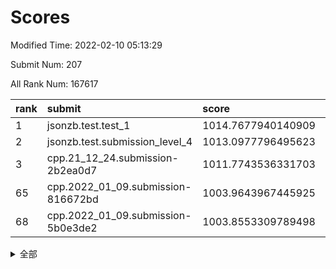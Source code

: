 # Scores

Modified Time: 2022-02-10 05:13:29

Submit Num: 207

All Rank Num: 167617

| rank |               submit               |       score        |       sigma        | pk_num |
| :--- | :--------------------------------- | :----------------- | :----------------- | :----- |
| 1    | jsonzb.test.test_1                 | 1014.7677940140909 | 0.8260237562489197 | 3241   |
| 2    | jsonzb.test.submission_level_4     | 1013.0977796495623 | 0.7952422727600175 | 3239   |
| 3    | cpp.21_12_24.submission-2b2ea0d7   | 1011.7743536331703 | 0.7924966326760835 | 3237   |
| 65   | cpp.2022_01_09.submission-816672bd | 1003.9643967445925 | 0.7229743601164168 | 3235   |
| 68   | cpp.2022_01_09.submission-5b0e3de2 | 1003.8553309789498 | 0.7124522399957943 | 3238   |


<details>
<summary>全部</summary>

| rank |                 submit                 |       score        |       sigma        | pk_num |
| :--- | :------------------------------------- | :----------------- | :----------------- | :----- |
| 1    | jsonzb.test.test_1                     | 1014.7677940140909 | 0.8260237562489197 | 3241   |
| 2    | jsonzb.test.submission_level_4         | 1013.0977796495623 | 0.7952422727600175 | 3239   |
| 3    | cpp.21_12_24.submission-2b2ea0d7       | 1011.7743536331703 | 0.7924966326760835 | 3237   |
| 4    | gobigger.level_3.submission_level_3_8  | 1011.6761090227058 | 0.7686880720306257 | 3238   |
| 5    | gobigger.level_3.submission_level_3_36 | 1011.490940824817  | 0.7840512531153792 | 3244   |
| 6    | gobigger.level_3.submission_level_3_42 | 1011.4219698333221 | 0.770433185189735  | 3235   |
| 7    | gobigger.level_3.submission_level_3_31 | 1011.3344210329622 | 0.7807309088422917 | 3239   |
| 8    | gobigger.level_3.submission_level_3_35 | 1011.1890586139887 | 0.7657418511128864 | 3237   |
| 9    | gobigger.level_3.submission_level_3_12 | 1011.0234073956186 | 0.766857314252259  | 3239   |
| 10   | gobigger.level_3.submission_level_3_10 | 1010.9701279301343 | 0.7784281587649874 | 3235   |
| 11   | gobigger.level_3.submission_level_3_15 | 1010.8964774933842 | 0.7555146447054047 | 3239   |
| 12   | gobigger.level_3.submission_level_3_34 | 1010.8757452125983 | 0.7961297401985532 | 3237   |
| 13   | gobigger.level_3.submission_level_3_7  | 1010.8555407695185 | 0.7820274792559263 | 3245   |
| 14   | gobigger.level_3.submission_level_3_30 | 1010.8008690386217 | 0.76549634898755   | 3238   |
| 15   | gobigger.level_3.submission_level_3_28 | 1010.7517884210904 | 0.7487823231901636 | 3238   |
| 16   | gobigger.level_3.submission_level_3_46 | 1010.7385764033861 | 0.7533475962573188 | 3238   |
| 17   | gobigger.level_3.submission_level_3_22 | 1010.5620508706477 | 0.7898663734480739 | 3240   |
| 18   | gobigger.level_3.submission_level_3_0  | 1010.4476025652925 | 0.7727874163471131 | 3239   |
| 19   | gobigger.level_3.submission_level_3_49 | 1010.4162283491685 | 0.7645828894536828 | 3245   |
| 20   | gobigger.level_3.submission_level_3_18 | 1010.3910813525579 | 0.7484937371789112 | 3236   |
| 21   | gobigger.level_3.submission_level_3_26 | 1010.381926913528  | 0.775746144555757  | 3242   |
| 22   | gobigger.level_3.submission_level_3_2  | 1010.2958383987722 | 0.7507277782867818 | 3234   |
| 23   | gobigger.level_3.submission_level_3_39 | 1010.2776267487175 | 0.748251898876545  | 3244   |
| 24   | gobigger.level_3.submission_level_3_32 | 1010.2702786225607 | 0.7733742140106579 | 3245   |
| 25   | gobigger.level_3.submission_level_3_41 | 1010.1702742068944 | 0.7707923337963369 | 3243   |
| 26   | gobigger.level_3.submission_level_3_48 | 1010.1210223175297 | 0.7527355484143381 | 3236   |
| 27   | gobigger.level_3.submission_level_3_19 | 1010.0205740012173 | 0.7790696035681568 | 3236   |
| 28   | gobigger.level_3.submission_level_3_25 | 1010.0048795697156 | 0.7514741449506279 | 3237   |
| 29   | gobigger.level_3.submission_level_3_44 | 1009.9229927508294 | 0.763426092867123  | 3240   |
| 30   | gobigger.level_3.submission_level_3_40 | 1009.8736969577085 | 0.7646050529913131 | 3241   |
| 31   | gobigger.level_3.submission_level_3_1  | 1009.8073026048996 | 0.7622404909336599 | 3237   |
| 32   | gobigger.level_3.submission_level_3_23 | 1009.8011596960151 | 0.7512416452231159 | 3243   |
| 33   | gobigger.level_3.submission_level_3_9  | 1009.7958132944253 | 0.7582244573832128 | 3237   |
| 34   | gobigger.level_3.submission_level_3_20 | 1009.7783901194815 | 0.7605641098975174 | 3238   |
| 35   | gobigger.level_3.submission_level_3_17 | 1009.7703267479483 | 0.7546961487541364 | 3235   |
| 36   | gobigger.level_3.submission_level_3_43 | 1009.7248182860135 | 0.7591211371534279 | 3243   |
| 37   | gobigger.level_3.submission_level_3_29 | 1009.6841431806216 | 0.7462772219768906 | 3241   |
| 38   | gobigger.level_3.submission_level_3_24 | 1009.6416590262577 | 0.7623645475929353 | 3239   |
| 39   | gobigger.level_3.submission_level_3_27 | 1009.6236042330246 | 0.7611862529631802 | 3239   |
| 40   | gobigger.level_3.submission_level_3_13 | 1009.3734598208465 | 0.7378677361216297 | 3236   |
| 41   | gobigger.level_3.submission_level_3_45 | 1009.372685476968  | 0.7245117252495387 | 3238   |
| 42   | gobigger.level_3.submission_level_3_37 | 1009.3124638616889 | 0.7603334712355079 | 3243   |
| 43   | gobigger.level_3.submission_level_3_33 | 1009.3116406862831 | 0.7471539675593005 | 3239   |
| 44   | gobigger.level_3.submission_level_3_3  | 1009.2737909018263 | 0.7386762035272003 | 3241   |
| 45   | gobigger.level_3.submission_level_3_5  | 1009.2141006408857 | 0.763604351519959  | 3237   |
| 46   | gobigger.level_3.submission_level_3_14 | 1009.1700857971158 | 0.7538438485762872 | 3241   |
| 47   | gobigger.level_3.submission_level_3_38 | 1009.1245670663895 | 0.7608721426603868 | 3238   |
| 48   | gobigger.level_3.submission_level_3_11 | 1008.7945202805186 | 0.7488222204265028 | 3238   |
| 49   | gobigger.level_3.submission_level_3_6  | 1008.750339245336  | 0.7429157639147107 | 3237   |
| 50   | gobigger.level_3.submission_level_3_47 | 1008.737490369076  | 0.7251610883890101 | 3238   |
| 51   | gobigger.level_3.submission_level_3_4  | 1008.5703361972278 | 0.7678967707162714 | 3237   |
| 52   | gobigger.level_3.submission_level_3_16 | 1008.3756905187024 | 0.7523258295812658 | 3240   |
| 53   | gobigger.level_3.submission_level_3_21 | 1008.1676474945602 | 0.7515330710516204 | 3242   |
| 54   | gobigger.level_1.submission_level_1_1  | 1005.3478400857887 | 0.7214783663225343 | 3237   |
| 55   | gobigger.level_1.submission_level_1_26 | 1004.8519896154386 | 0.72307665307378   | 3236   |
| 56   | gobigger.level_1.submission_level_1_21 | 1004.6264080040139 | 0.7176309670327893 | 3242   |
| 57   | gobigger.level_1.submission_level_1_41 | 1004.5443722391116 | 0.7124309284491988 | 3240   |
| 58   | gobigger.level_1.submission_level_1_28 | 1004.5388192356148 | 0.7274004998470085 | 3248   |
| 59   | gobigger.level_1.submission_level_1_18 | 1004.4842402777208 | 0.7357977109006387 | 3239   |
| 60   | gobigger.level_1.submission_level_1_48 | 1004.3008292389292 | 0.7128933026710115 | 3239   |
| 61   | gobigger.level_1.submission_level_1_19 | 1004.286003895371  | 0.7250539907459945 | 3237   |
| 62   | gobigger.level_1.submission_level_1_44 | 1004.072211743887  | 0.7198275562553388 | 3242   |
| 63   | gobigger.level_1.submission_level_1_12 | 1004.0562039426134 | 0.7149334168628146 | 3241   |
| 64   | gobigger.level_1.submission_level_1_10 | 1004.0210250391416 | 0.7253162870973486 | 3242   |
| 65   | cpp.2022_01_09.submission-816672bd     | 1003.9643967445925 | 0.7229743601164168 | 3235   |
| 66   | gobigger.level_1.submission_level_1_5  | 1003.8802562976153 | 0.7169760001841282 | 3236   |
| 67   | gobigger.level_1.submission_level_1_17 | 1003.8689773645115 | 0.7212419671179554 | 3237   |
| 68   | cpp.2022_01_09.submission-5b0e3de2     | 1003.8553309789498 | 0.7124522399957943 | 3238   |
| 69   | gobigger.level_1.submission_level_1_20 | 1003.844658918447  | 0.7199575528575861 | 3240   |
| 70   | gobigger.level_1.submission_level_1_33 | 1003.8089042072935 | 0.7153525595772503 | 3239   |
| 71   | gobigger.level_1.submission_level_1_31 | 1003.7938863512426 | 0.7359753270931667 | 3237   |
| 72   | gobigger.level_1.submission_level_1_39 | 1003.7457871528002 | 0.7072584998652096 | 3239   |
| 73   | gobigger.level_1.submission_level_1_16 | 1003.7241721858642 | 0.7079830683589537 | 3243   |
| 74   | gobigger.level_1.submission_level_1_49 | 1003.7128840751346 | 0.721383316901952  | 3238   |
| 75   | gobigger.level_1.submission_level_1_7  | 1003.5622288814131 | 0.7121577260265785 | 3238   |
| 76   | gobigger.level_1.submission_level_1_35 | 1003.5472508747958 | 0.7140232438582854 | 3240   |
| 77   | gobigger.level_1.submission_level_1_6  | 1003.5249804887807 | 0.7168588211409868 | 3239   |
| 78   | gobigger.level_1.submission_level_1_11 | 1003.4899219330521 | 0.7138476577229645 | 3240   |
| 79   | gobigger.level_1.submission_level_1_8  | 1003.4339932418569 | 0.714986598924411  | 3242   |
| 80   | gobigger.level_1.submission_level_1_29 | 1003.3684110339605 | 0.7142812237534072 | 3237   |
| 81   | gobigger.level_1.submission_level_1_13 | 1003.3634678992466 | 0.712199120688671  | 3240   |
| 82   | gobigger.level_1.submission_level_1_27 | 1003.343732180851  | 0.7175602083178909 | 3236   |
| 83   | gobigger.level_1.submission_level_1_23 | 1003.3013375059115 | 0.7238730603815259 | 3244   |
| 84   | gobigger.level_1.submission_level_1_30 | 1003.2063020198376 | 0.7207521927170638 | 3239   |
| 85   | gobigger.level_1.submission_level_1_38 | 1003.1765113353547 | 0.7283001168355988 | 3243   |
| 86   | gobigger.level_1.submission_level_1_3  | 1003.1682897283861 | 0.7099325309065996 | 3240   |
| 87   | gobigger.level_1.submission_level_1_2  | 1003.0633267350772 | 0.7088315098169633 | 3237   |
| 88   | gobigger.level_1.submission_level_1_46 | 1003.018029409429  | 0.7134596596410623 | 3242   |
| 89   | gobigger.level_1.submission_level_1_14 | 1002.9697337766173 | 0.719574775802409  | 3240   |
| 90   | gobigger.level_1.submission_level_1_9  | 1002.9552505044597 | 0.7153926185325323 | 3243   |
| 91   | gobigger.level_1.submission_level_1_32 | 1002.9042225625535 | 0.7194755462636172 | 3239   |
| 92   | gobigger.level_1.submission_level_1_4  | 1002.9005604028014 | 0.7171727297512078 | 3240   |
| 93   | gobigger.level_1.submission_level_1_37 | 1002.8823382602967 | 0.7054182603142439 | 3231   |
| 94   | gobigger.level_1.submission_level_1_0  | 1002.8707687677096 | 0.7123858498490832 | 3241   |
| 95   | gobigger.level_1.submission_level_1_43 | 1002.8144242880938 | 0.7272783264671491 | 3238   |
| 96   | gobigger.level_1.submission_level_1_36 | 1002.7308236313139 | 0.7151948752424571 | 3242   |
| 97   | gobigger.level_1.submission_level_1_25 | 1002.7304742774593 | 0.7153199819485043 | 3236   |
| 98   | gobigger.level_1.submission_level_1_22 | 1002.7288826036335 | 0.7078635622578324 | 3237   |
| 99   | gobigger.level_1.submission_level_1_24 | 1002.7078115479721 | 0.7196629804892773 | 3235   |
| 100  | gobigger.level_1.submission_level_1_40 | 1002.5813280420164 | 0.7266631477656148 | 3237   |
| 101  | gobigger.level_1.submission_level_1_45 | 1002.4816637359244 | 0.7073323612126197 | 3239   |
| 102  | gobigger.level_1.submission_level_1_15 | 1002.4769556289222 | 0.718157328652921  | 3239   |
| 103  | gobigger.level_1.submission_level_1_42 | 1002.4695878735125 | 0.7098956788125643 | 3236   |
| 104  | gobigger.level_1.submission_level_1_34 | 1002.253913987202  | 0.717557739204405  | 3237   |
| 105  | gobigger.level_1.submission_level_1_47 | 1000.737634284943  | 0.7097371144904985 | 3242   |
| 106  | gobigger.random.submission_random_42   | 997.9832973225308  | 0.7099946125980897 | 3239   |
| 107  | gobigger.random.submission_random_16   | 996.9257823042485  | 0.7048141930057513 | 3230   |
| 108  | gobigger.random.submission_random_41   | 996.6400409681311  | 0.7073906942018219 | 3240   |
| 109  | gobigger.random.submission_random_32   | 996.6350382561715  | 0.6986282697409368 | 3239   |
| 110  | gobigger.random.submission_random_14   | 996.6289186476209  | 0.708634989823202  | 3240   |
| 111  | gobigger.random.submission_random_21   | 996.5231461831182  | 0.7084556918177983 | 3242   |
| 112  | gobigger.random.submission_random_24   | 996.4685353629658  | 0.7191273427712451 | 3237   |
| 113  | gobigger.random.submission_random_29   | 996.3438683676998  | 0.704970491004345  | 3237   |
| 114  | gobigger.random.submission_random_0    | 996.1738573117824  | 0.7138901027492626 | 3243   |
| 115  | gobigger.random.submission_random_8    | 996.1231322470225  | 0.7191812520952703 | 3237   |
| 116  | gobigger.random.submission_random_12   | 996.1194142572185  | 0.7176435671540782 | 3237   |
| 117  | gobigger.random.submission_random_27   | 996.0872144981205  | 0.7163341908026593 | 3240   |
| 118  | gobigger.random.submission_random_7    | 996.0683473641865  | 0.7145734150811625 | 3239   |
| 119  | gobigger.random.submission_random_39   | 996.0576821020533  | 0.7007953544133311 | 3239   |
| 120  | gobigger.random.submission_random_31   | 995.9948057824624  | 0.7098484900713953 | 3239   |
| 121  | gobigger.random.submission_random_2    | 995.9653226262715  | 0.7180593381697955 | 3238   |
| 122  | gobigger.random.submission_random_37   | 995.9614262174056  | 0.7087887971939798 | 3237   |
| 123  | gobigger.random.submission_random_36   | 995.9059933617009  | 0.7043543927284558 | 3242   |
| 124  | gobigger.random.submission_random_33   | 995.8799311525413  | 0.708249918135468  | 3238   |
| 125  | gobigger.random.submission_random_11   | 995.854898552533   | 0.7191744706878798 | 3240   |
| 126  | gobigger.random.submission_random_23   | 995.8482049556943  | 0.7120197182047814 | 3238   |
| 127  | gobigger.random.submission_random_30   | 995.7923790438969  | 0.7156543393693147 | 3245   |
| 128  | gobigger.random.submission_random_17   | 995.7531068186673  | 0.7058948554760617 | 3242   |
| 129  | gobigger.random.submission_random_28   | 995.7306161165312  | 0.7204071758873418 | 3235   |
| 130  | gobigger.random.submission_random_46   | 995.7189874055963  | 0.7169940749368985 | 3242   |
| 131  | gobigger.random.submission_random_48   | 995.6979090707383  | 0.7181295193437265 | 3237   |
| 132  | gobigger.random.submission_random_35   | 995.6350246370699  | 0.7087671102234471 | 3239   |
| 133  | gobigger.random.submission_random_5    | 995.5849214053524  | 0.7134703739675204 | 3245   |
| 134  | gobigger.random.submission_random_6    | 995.5722428324276  | 0.7002254820089445 | 3241   |
| 135  | gobigger.random.submission_random_38   | 995.5363369953574  | 0.702851782010006  | 3234   |
| 136  | gobigger.random.submission_random_40   | 995.4962799088638  | 0.7164976761054285 | 3238   |
| 137  | gobigger.random.submission_random_9    | 995.4786839624212  | 0.7179453277684815 | 3242   |
| 138  | gobigger.random.submission_random_22   | 995.4475828027419  | 0.720744197640425  | 3240   |
| 139  | gobigger.random.submission_random_4    | 995.4429374589038  | 0.7122352393324493 | 3241   |
| 140  | gobigger.random.submission_random_43   | 995.4189870262114  | 0.709086016433487  | 3238   |
| 141  | gobigger.random.submission_random_47   | 995.4024376912957  | 0.7138558301258149 | 3231   |
| 142  | gobigger.random.submission_random_45   | 995.3314166662553  | 0.7093213183868773 | 3239   |
| 143  | gobigger.random.submission_random_15   | 995.3267798983032  | 0.7118431556573911 | 3239   |
| 144  | gobigger.random.submission_random_34   | 995.1871317807489  | 0.7058625180180975 | 3242   |
| 145  | gobigger.random.submission_random_19   | 995.1454624935976  | 0.7261367273706565 | 3241   |
| 146  | gobigger.random.submission_random_1    | 995.1138059408627  | 0.7239027866655541 | 3239   |
| 147  | gobigger.random.submission_random_26   | 995.0872011860788  | 0.7276749764225201 | 3238   |
| 148  | gobigger.random.submission_random_44   | 995.0841031112737  | 0.714593419705323  | 3236   |
| 149  | gobigger.random.submission_random_18   | 995.0564146766171  | 0.7287242624111899 | 3238   |
| 150  | gobigger.random.submission_random_20   | 995.0311993964735  | 0.7262637485265566 | 3241   |
| 151  | gobigger.random.submission_random_49   | 995.0202551015288  | 0.7220895176343116 | 3238   |
| 152  | gobigger.random.submission_random_10   | 994.9446861796666  | 0.7100499831507224 | 3236   |
| 153  | gobigger.random.submission_random_3    | 994.8781538305738  | 0.7117247649296876 | 3238   |
| 154  | gobigger.random.submission_random_13   | 994.7383161881303  | 0.7037498820851591 | 3239   |
| 155  | gobigger.random.submission_random_25   | 994.4364664273661  | 0.7048169576161741 | 3239   |
| 156  | gobigger.level_2.submission_level_2_40 | 993.9924248018285  | 0.7157685773420968 | 3241   |
| 157  | gobigger.level_2.submission_level_2_48 | 993.5444012756386  | 0.7410794729527195 | 3238   |
| 158  | gobigger.level_2.submission_level_2_12 | 993.4440448282331  | 0.7465736948149653 | 3238   |
| 159  | gobigger.level_2.submission_level_2_37 | 993.4085046242396  | 0.7409910234056194 | 3236   |
| 160  | gobigger.level_2.submission_level_2_25 | 993.3656637164228  | 0.7372625631567923 | 3236   |
| 161  | gobigger.level_2.submission_level_2_32 | 993.2487879889253  | 0.7404434421197456 | 3247   |
| 162  | gobigger.level_2.submission_level_2_38 | 993.1304646638625  | 0.7277711825668988 | 3243   |
| 163  | gobigger.level_2.submission_level_2_42 | 993.0545608220164  | 0.7467571517342585 | 3238   |
| 164  | gobigger.level_2.submission_level_2_35 | 992.9831481572537  | 0.7382113709871374 | 3239   |
| 165  | gobigger.level_2.submission_level_2_21 | 992.9719396655248  | 0.7376812628480581 | 3241   |
| 166  | gobigger.level_2.submission_level_2_9  | 992.6895324894436  | 0.7389885165256777 | 3237   |
| 167  | gobigger.level_2.submission_level_2_13 | 992.6470178141374  | 0.7379307610038899 | 3237   |
| 168  | gobigger.level_2.submission_level_2_15 | 992.6291568548144  | 0.7358478310408506 | 3237   |
| 169  | gobigger.level_2.submission_level_2_43 | 992.5608768146977  | 0.733905676413853  | 3239   |
| 170  | gobigger.level_2.submission_level_2_0  | 992.5279604623807  | 0.7250118870520863 | 3234   |
| 171  | gobigger.level_2.submission_level_2_22 | 992.466672629659   | 0.7434361675332228 | 3241   |
| 172  | gobigger.level_2.submission_level_2_11 | 992.4447591353595  | 0.7453697530846467 | 3238   |
| 173  | gobigger.level_2.submission_level_2_33 | 992.4415525827544  | 0.7325141784247926 | 3243   |
| 174  | gobigger.level_2.submission_level_2_10 | 992.3689543069927  | 0.743194523453192  | 3242   |
| 175  | gobigger.level_2.submission_level_2_6  | 992.3039018498636  | 0.7516154057934821 | 3237   |
| 176  | gobigger.level_2.submission_level_2_44 | 992.2485506102629  | 0.7433244015578334 | 3243   |
| 177  | gobigger.level_2.submission_level_2_26 | 992.0884513488721  | 0.7318066658333556 | 3235   |
| 178  | gobigger.level_2.submission_level_2_17 | 991.9661444422636  | 0.7413609059419684 | 3239   |
| 179  | gobigger.level_2.submission_level_2_31 | 991.9405845789533  | 0.7331780656291422 | 3239   |
| 180  | gobigger.level_2.submission_level_2_36 | 991.9158441632158  | 0.7409064526552893 | 3236   |
| 181  | gobigger.level_2.submission_level_2_49 | 991.8654740371618  | 0.7709407889784626 | 3240   |
| 182  | gobigger.level_2.submission_level_2_14 | 991.8319828127203  | 0.7585111463557463 | 3238   |
| 183  | gobigger.level_2.submission_level_2_5  | 991.8213119170348  | 0.751217728699447  | 3241   |
| 184  | gobigger.level_2.submission_level_2_7  | 991.7986278574253  | 0.74472464376794   | 3236   |
| 185  | gobigger.level_2.submission_level_2_3  | 991.7771812311925  | 0.7447056400285765 | 3239   |
| 186  | gobigger.level_2.submission_level_2_46 | 991.7290737185617  | 0.7496840754694979 | 3241   |
| 187  | gobigger.level_2.submission_level_2_2  | 991.7152296812341  | 0.7404501652346003 | 3236   |
| 188  | gobigger.level_2.submission_level_2_16 | 991.6140701866292  | 0.7452280192481164 | 3237   |
| 189  | gobigger.level_2.submission_level_2_47 | 991.5767731656224  | 0.7473293892272289 | 3240   |
| 190  | gobigger.level_2.submission_level_2_20 | 991.514330127423   | 0.7562127315744458 | 3234   |
| 191  | gobigger.level_2.submission_level_2_27 | 991.5034010237989  | 0.7555427014807047 | 3242   |
| 192  | gobigger.level_2.submission_level_2_4  | 991.4879132405524  | 0.7289784771058704 | 3240   |
| 193  | gobigger.level_2.submission_level_2_23 | 991.4511703104702  | 0.7403769604030137 | 3239   |
| 194  | gobigger.level_2.submission_level_2_45 | 991.4169533814676  | 0.7794873481540038 | 3241   |
| 195  | gobigger.level_2.submission_level_2_29 | 991.3964419118589  | 0.739753640630257  | 3238   |
| 196  | gobigger.level_2.submission_level_2_30 | 991.3214443728564  | 0.753045920887762  | 3241   |
| 197  | gobigger.level_2.submission_level_2_19 | 991.3012194609469  | 0.7630096731744791 | 3239   |
| 198  | gobigger.level_2.submission_level_2_39 | 991.2438560147451  | 0.7521588678099805 | 3238   |
| 199  | gobigger.level_2.submission_level_2_18 | 991.2141587890885  | 0.7699229121521766 | 3238   |
| 200  | gobigger.level_2.submission_level_2_1  | 991.0130110821293  | 0.7643005008990137 | 3240   |
| 201  | gobigger.level_2.submission_level_2_34 | 990.8779639638145  | 0.7475443289911963 | 3235   |
| 202  | gobigger.level_2.submission_level_2_24 | 990.8471113077147  | 0.7567118411638764 | 3239   |
| 203  | gobigger.level_2.submission_level_2_41 | 990.7604110734934  | 0.7606504132081653 | 3240   |
| 204  | gobigger.level_2.submission_level_2_8  | 990.7488807338488  | 0.7729931612509857 | 3242   |
| 205  | gobigger.level_2.submission_level_2_28 | 990.3875759676903  | 0.757176828417881  | 3234   |
| 206  | gobigger.none.submission_none_1        | 979.5141092344288  | 1.2141544733329592 | 3238   |
| 207  | gobigger.none.submission_none_0        | 977.4339286486929  | 1.2478706971389746 | 3239   |

</details>